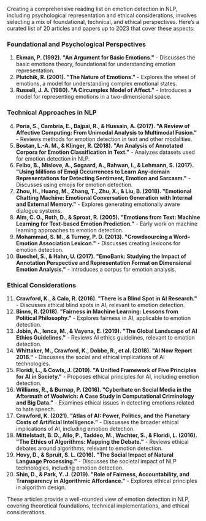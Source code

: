 Creating a comprehensive reading list on emotion detection in NLP, including psychological representation and ethical considerations, involves selecting a mix of foundational, technical, and ethical perspectives. Here’s a curated list of 20 articles and papers up to 2023 that cover these aspects:

### Foundational and Psychological Perspectives
1. **Ekman, P. (1992). "An Argument for Basic Emotions."** - Discusses the basic emotions theory, foundational for understanding emotion representation.
2. **Plutchik, R. (2001). "The Nature of Emotions."** - Explores the wheel of emotions, a model for understanding complex emotional states.
3. **Russell, J. A. (1980). "A Circumplex Model of Affect."** - Introduces a model for representing emotions in a two-dimensional space.

### Technical Approaches in NLP
4. **Poria, S., Cambria, E., Bajpai, R., & Hussain, A. (2017). "A Review of Affective Computing: From Unimodal Analysis to Multimodal Fusion."** - Reviews methods for emotion detection in text and other modalities.
5. **Bostan, L.-A. M., & Klinger, R. (2018). "An Analysis of Annotated Corpora for Emotion Classification in Text."** - Analyzes datasets used for emotion detection in NLP.
6. **Felbo, B., Mislove, A., Søgaard, A., Rahwan, I., & Lehmann, S. (2017). "Using Millions of Emoji Occurrences to Learn Any-domain Representations for Detecting Sentiment, Emotion and Sarcasm."** - Discusses using emojis for emotion detection.
7. **Zhou, H., Huang, M., Zhang, T., Zhu, X., & Liu, B. (2018). "Emotional Chatting Machine: Emotional Conversation Generation with Internal and External Memory."** - Explores generating emotionally aware dialogue systems.
8. **Alm, C. O., Roth, D., & Sproat, R. (2005). "Emotions from Text: Machine Learning for Text-based Emotion Prediction."** - Early work on machine learning approaches to emotion detection.
9. **Mohammad, S. M., & Turney, P. D. (2013). "Crowdsourcing a Word–Emotion Association Lexicon."** - Discusses creating lexicons for emotion detection.
10. **Buechel, S., & Hahn, U. (2017). "EmoBank: Studying the Impact of Annotation Perspective and Representation Format on Dimensional Emotion Analysis."** - Introduces a corpus for emotion analysis.

### Ethical Considerations
11. **Crawford, K., & Calo, R. (2016). "There is a Blind Spot in AI Research."** - Discusses ethical blind spots in AI, relevant to emotion detection.
12. **Binns, R. (2018). "Fairness in Machine Learning: Lessons from Political Philosophy."** - Explores fairness in AI, applicable to emotion detection.
13. **Jobin, A., Ienca, M., & Vayena, E. (2019). "The Global Landscape of AI Ethics Guidelines."** - Reviews AI ethics guidelines, relevant to emotion detection.
14. **Whittaker, M., Crawford, K., Dobbe, R., et al. (2018). "AI Now Report 2018."** - Discusses the social and ethical implications of AI technologies.
15. **Floridi, L., & Cowls, J. (2019). "A Unified Framework of Five Principles for AI in Society."** - Proposes ethical principles for AI, including emotion detection.
16. **Williams, R., & Burnap, P. (2016). "Cyberhate on Social Media in the Aftermath of Woolwich: A Case Study in Computational Criminology and Big Data."** - Examines ethical issues in detecting emotions related to hate speech.
17. **Crawford, K. (2021). "Atlas of AI: Power, Politics, and the Planetary Costs of Artificial Intelligence."** - Discusses the broader ethical implications of AI, including emotion detection.
18. **Mittelstadt, B. D., Allo, P., Taddeo, M., Wachter, S., & Floridi, L. (2016). "The Ethics of Algorithms: Mapping the Debate."** - Reviews ethical debates around algorithms, relevant to emotion detection.
19. **Hovy, D., & Spruit, S. L. (2016). "The Social Impact of Natural Language Processing."** - Discusses the societal impact of NLP technologies, including emotion detection.
20. **Shin, D., & Park, Y. J. (2019). "Role of Fairness, Accountability, and Transparency in Algorithmic Affordance."** - Explores ethical principles in algorithm design.

These articles provide a well-rounded view of emotion detection in NLP, covering theoretical foundations, technical implementations, and ethical considerations.